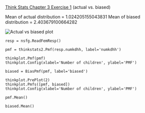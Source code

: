 [Think Stats Chapter 3 Exercise 1](http://greenteapress.com/thinkstats2/html/thinkstats2004.html#toc31) (actual vs. biased)

Mean of actual distribution = 1.024205155043831
Mean of biased distribution = 2.403679100664282

![Actual vs biased plot](https://github.com/syntheticjohn/dsp/blob/syntheticjohn/img/Actual%20vs%20biased%20plot)

```
resp = nsfg.ReadFemResp()

pmf = thinkstats2.Pmf(resp.numkdhh, label='numkdhh')

thinkplot.Pmf(pmf)
thinkplot.Config(xlabel='Number of children', ylabel='PMF')

biased = BiasPmf(pmf, label='biased')

thinkplot.PrePlot(2)
thinkplot.Pmfs([pmf, biased])
thinkplot.Config(xlabel='Number of children', ylabel='PMF')

pmf.Mean()

biased.Mean()
```
